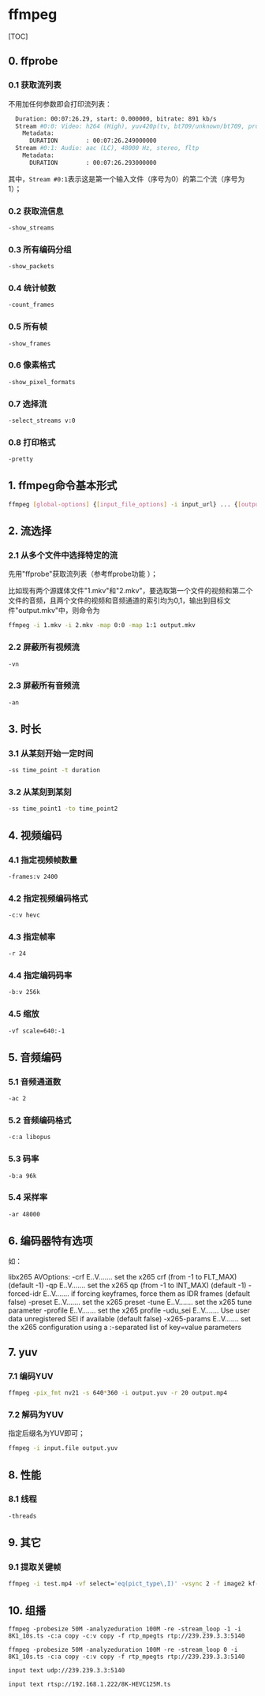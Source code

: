 # ffmpeg

[TOC]

## 0. ffprobe

### 0.1 获取流列表

不用加任何参数即会打印流列表：

```bash
  Duration: 00:07:26.29, start: 0.000000, bitrate: 891 kb/s
  Stream #0:0: Video: h264 (High), yuv420p(tv, bt709/unknown/bt709, progressive), 852x480 [SAR 640:639 DAR 16:9], 24 fps, 24 tbr, 1k tbn
    Metadata:
      DURATION        : 00:07:26.249000000
  Stream #0:1: Audio: aac (LC), 48000 Hz, stereo, fltp
    Metadata:
      DURATION        : 00:07:26.293000000
```

其中，`Stream #0:1`表示这是第一个输入文件（序号为0）的第二个流（序号为1）；

### 0.2 获取流信息

```bash
-show_streams
```

### 0.3 所有编码分组

```bash
-show_packets
```

### 0.4 统计帧数

```bash
-count_frames
```

### 0.5 所有帧

```bash
-show_frames
```

### 0.6 像素格式

```bash
-show_pixel_formats
```

### 0.7 选择流

```bash
-select_streams v:0
```

### 0.8 打印格式

```bash
-pretty
```

## 1. ffmpeg命令基本形式

```bash
ffmpeg [global-options] {[input_file_options] -i input_url} ... {[output_file_options] output_url}
```

## 2. 流选择

### 2.1 从多个文件中选择特定的流

先用"ffprobe"获取流列表（参考ffprobe功能 ）；

比如现有两个源媒体文件"1.mkv"和"2.mkv"，要选取第一个文件的视频和第二个文件的音频，且两个文件的视频和音频通道的索引均为0,1，输出到目标文件"output.mkv"中，则命令为

```bash
ffmpeg -i 1.mkv -i 2.mkv -map 0:0 -map 1:1 output.mkv
```

### 2.2 屏蔽所有视频流

```bash
-vn
```

### 2.3 屏蔽所有音频流

```bash
-an
```

## 3. 时长

### 3.1 从某刻开始一定时间

```bash
-ss time_point -t duration
```

### 3.2 从某刻到某刻

```bash
-ss time_point1 -to time_point2
```

## 4. 视频编码

### 4.1 指定视频帧数量

```bash
-frames:v 2400
```

### 4.2 指定视频编码格式

```bash
-c:v hevc
```

### 4.3 指定帧率

```bash
-r 24
```

### 4.4 指定编码码率

```bash
-b:v 256k
```

### 4.5 缩放

```bash
-vf scale=640:-1
```

## 5. 音频编码

### 5.1 音频通道数

```bash
-ac 2
```

### 5.2 音频编码格式

```bash
-c:a libopus
```

### 5.3 码率

```bash
-b:a 96k
```

### 5.4 采样率

```bash
-ar 48000
```

## 6. 编码器特有选项

如：

libx265 AVOptions:
  -crf               <float>      E..V....... set the x265 crf (from -1 to FLT_MAX) (default -1)
  -qp                <int>        E..V....... set the x265 qp (from -1 to INT_MAX) (default -1)
  -forced-idr        <boolean>    E..V....... if forcing keyframes, force them as IDR frames (default false)
  -preset            <string>     E..V....... set the x265 preset
  -tune              <string>     E..V....... set the x265 tune parameter
  -profile           <string>     E..V....... set the x265 profile
  -udu_sei           <boolean>    E..V....... Use user data unregistered SEI if available (default false)
  -x265-params       <dictionary> E..V....... set the x265 configuration using a :-separated list of key=value parameters

## 7. yuv

### 7.1 编码YUV

```bash
ffmpeg -pix_fmt nv21 -s 640*360 -i output.yuv -r 20 output.mp4
```

### 7.2 解码为YUV

指定后缀名为YUV即可；

```bash
ffmpeg -i input.file output.yuv
```

## 8. 性能

### 8.1 线程

```bash
-threads
```

## 9. 其它

### 9.1 提取关键帧

```bash
ffmpeg -i test.mp4 -vf select='eq(pict_type\,I)' -vsync 2 -f image2 kf-%02d.bmp
```

## 10. 组播

```
ffmpeg -probesize 50M -analyzeduration 100M -re -stream_loop -1 -i 8K1_10s.ts -c:a copy -c:v copy -f rtp_mpegts rtp://239.239.3.3:5140

ffmpeg -probesize 50M -analyzeduration 100M -re -stream_loop 0 -i 8K1_10s.ts -c:a copy -c:v copy -f rtp_mpegts rtp://239.239.3.3:5140

input text udp://239.239.3.3:5140

input text rtsp://192.168.1.222/8K-HEVC125M.ts

```